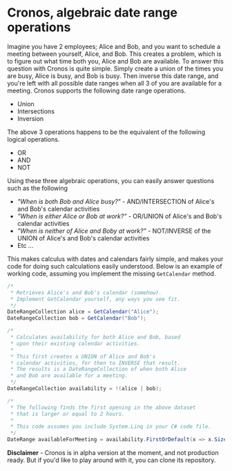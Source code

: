 
# Cronos, algebraic date range operations

Imagine you have 2 employees; Alice and Bob, and you want to schedule a meeting between
yourself, Alice, and Bob. This creates a problem, which is to figure out what time both
you, Alice and Bob are available. To answer this question with Cronos is quite simple.
Simply create a union of the times you are busy, Alice is busy, and Bob is busy. Then
inverse this date range, and you're left with all possible date ranges when all 3 of
you are available for a meeting. Cronos supports the following date range operations.

* Union
* Intersections
* Inversion

The above 3 operations happens to be the equivalent of the following logical operations.

* OR
* AND
* NOT

Using these three algebraic operations, you can easily answer questions such as the following

* _"When is both Bob and Alice busy?"_ - AND/INTERSECTION of Alice's and Bob's calendar activities
* _"When is either Alice or Bob at work?"_ - OR/UNION of Alice's and Bob's calendar activities
* _"When is neither of Alice and Boby at work?"_ - NOT/INVERSE of the UNION of Alice's and Bob's calendar activities
* Etc ...

This makes calculus with dates and calendars fairly simple, and makes your code for doing such
calculations easily understood. Below is an example of working code, assuming you implement
the missing `GetCalendar` method.

```csharp
/*
 * Retrieves Alice's and Bob's calendar (somehow).
 * Implement GetCalendar yourself, any ways you see fit.
 */
DateRangeCollection alice = GetCalendar("Alice");
DateRangeCollection bob = GetCalendar("Bob");

/*
 * Calculates availability for both Alice and Bob, based
 * upon their existing calendar activities.
 *
 * This first creates a UNION of Alice and Bob's
 * calendar activities, for then to INVERSE that result.
 * The results is a DateRangeCollection of when both Alice
 * and Bob are available for a meeting.
 */
DateRangeCollection availability = !(alice | bob);

/*
 * The following finds the first opening in the above dataset
 * that is larger or equal to 2 hours.
 *
 * This code assumes you include System.Linq in your C# code file.
 */
DateRange availableForMeeting = availability.FirstOrDefault(x => x.Size >= new TimeSpan(2,0,0));

```

**Disclaimer** - Cronos is in alpha version at the moment, and not production ready. But if
you'd like to play around with it, you can clone its repository.
